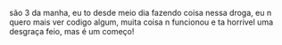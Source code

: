 são 3 da manha, eu to desde meio dia fazendo coisa nessa droga, eu n quero mais ver codigo algum, muita coisa n funcionou e ta horrivel uma desgraça feio, mas é um começo!

